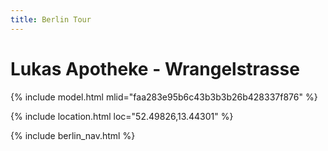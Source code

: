 ```yaml
---
title: Berlin Tour
---
```


# Lukas Apotheke - Wrangelstrasse

{% include model.html mlid="faa283e95b6c43b3b3b26b428337f876" %}

{% include location.html loc="52.49826,13.44301" %}

{% include berlin_nav.html %}
